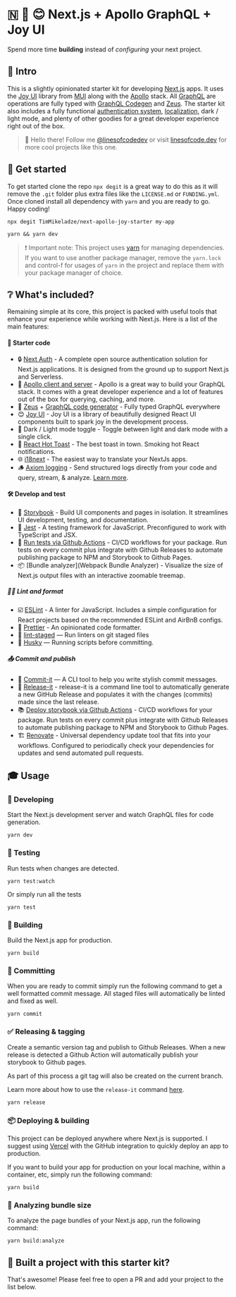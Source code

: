# 🇳 🚀 😊 Next.js + Apollo GraphQL + Joy UI

Spend more time __building__ instead of _configuring_ your next project.

## 🚪 Intro

This is a slightly opinionated starter kit for developing [Next.js](https://nextjs.org/) apps. It uses the [Joy UI](https://mui.com/joy-ui/getting-started/overview/) library from [MUI](https://mui.com/) along with the [Apollo](https://www.apollographql.com/) stack. All [GraphQL](https://graphql.org/) are operations are fully typed with [GraphQL Codegen](https://the-guild.dev/graphql/codegen) and [Zeus](https://github.com/graphql-editor/graphql-zeus). The starter kit also includes a fully functional [authentication system](https://next-auth.js.org/), [localization](https://www.i18next.com/), dark / light mode, and plenty of other goodies for a great developer experience right out of the box.

> 👋 Hello there! Follow me [@linesofcodedev](https://twitter.com/linesofcodedev) or visit [linesofcode.dev](https://linesofcode.dev) for more cool projects like this one.

## 🏃‍ Get started

To get started clone the repo `npx degit` is a great way to do this as it will remove the `.git` folder plus extra files like the `LICENSE.md` or `FUNDING.yml`. Once cloned install all dependency with `yarn` and you are ready to go. Happy coding!

```console
npx degit TimMikeladze/next-apollo-joy-starter my-app

yarn && yarn dev
```

> ❗ Important note: This project uses [yarn](https://yarnpkg.com/) for managing dependencies. If you want to use another package manager, remove the `yarn.lock` and control-f for usages of `yarn` in the project and replace them with your package manager of choice.

## ❔ What's included?

Remaining simple at its core, this project is packed with useful tools that enhance your experience while working with Next.js. Here is a list of the main features:

#### 💪 Starter code

- 🔒 [Next Auth](https://next-auth.js.org/) - A complete open source authentication solution for Next.js applications. It is designed from the ground up to support Next.js and Serverless.
- 🚀 [Apollo client and server](https://www.apollographql.com/) - Apollo is a great way to build your GraphQL stack. It comes with a great developer experience and a lot of features out of the box for querying, caching, and more.
- 🤖 [Zeus](https://github.com/graphql-editor/graphql-zeus) + [GraphQL code generator](https://the-guild.dev/graphql/codegen) - Fully typed GraphQL everywhere
- 😊 [Joy UI](https://mui.com/joy-ui/getting-started/overview/) - Joy UI is a library of beautifully designed React UI components built to spark joy in the development process.
- 🌙 Dark / Light mode toggle - Toggle between light and dark mode with a single click.
- 🍞 [React Hot Toast]() - The best toast in town. Smoking hot React notifications.
- 🌐 [i18next](https://www.i18next.com/) - The easiest way to translate your NextJs apps.
- 🪵 [Axiom logging](https://axiom.co/) - Send structured logs directly from your code and query, stream, & analyze. [Learn more](https://axiom.co/docs/integrations/nextjs).

#### 🛠 Develop and test

- 📖 [Storybook](https://storybook.js.org/) - Build UI components and pages in isolation. It streamlines UI development, testing, and documentation.
- 🧪 [Jest](https://jestjs.io/) - A testing framework for JavaScript. Preconfigured to work with TypeScript and JSX.
- 🐙 [Run tests via Github Actions](https://docs.github.com/en/actions) - CI/CD workflows for your package. Run tests on every commit plus integrate with Github Releases to automate publishing package to NPM and Storybook to Github Pages.
- 📦 [Bundle analyzer](Webpack Bundle Analyzer) - Visualize the size of Next.js output files with an interactive zoomable treemap.

##### 🧑‍🎨 Lint and format

- ☑️ [ESLint](https://eslint.org/) - A linter for JavaScript. Includes a simple configuration for React projects based on the recommended ESLint and AirBnB configs.
- 🎨 [Prettier](https://prettier.io/) - An opinionated code formatter.
- 🚫 [lint-staged](https://github.com/okonet/lint-staged) — Run linters on git staged files
- 🐶 [Husky](https://github.com/typicode/husky) — Running scripts before committing.

##### 📤 Commit and publish

- 📝 [Commit-it](https://github.com/TimMikeladze/commit-it/) — A CLI tool to help you write stylish commit messages.
- 🔼 [Release-it](https://github.com/release-it/release-it/) - release-it is a command line tool to automatically generate a new GitHub Release and populates it with the changes (commits) made since the last release.
- 📚 [Deploy storybook via Github Actions](https://docs.github.com/en/actions) - CI/CD workflows for your package. Run tests on every commit plus integrate with Github Releases to automate publishing package to NPM and Storybook to Github Pages.
- 🏗️ [Renovate](https://github.com/renovatebot/renovate) - Universal dependency update tool that fits into your workflows. Configured to periodically check your dependencies for updates and send automated pull requests.

## 🎓 Usage

### 👷‍ Developing

Start the Next.js development server and watch GraphQL files for code generation.

```console
yarn dev
```

### 🔬 Testing

Run tests when changes are detected.

```console
yarn test:watch
```

Or simply run all the tests

```console
yarn test
```

### 🚧 Building

Build the Next.js app for production.

```console
yarn build
```

### 📒 Committing

When you are ready to commit simply run the following command to get a well formatted commit message. All staged files will automatically be linted and fixed as well.

```console
yarn commit
```

### ✅ Releasing & tagging

Create a semantic version tag and publish to Github Releases. When a new release is detected a Github Action will automatically publish your storybook to Github pages.

As part of this process a git tag will also be created on the current branch.

Learn more about how to use the `release-it` command [here](https://github.com/release-it/release-it).

```console
yarn release
```

### 📦 Deploying & building

This project can be deployed anywhere where Next.js is supported. I suggest using [Vercel](https://vercel.com) with the GitHub integration to quickly deploy an app to production.

If you want to build your app for production on your local machine, within a container, etc, simply run the following command:

```console
yarn build
```

### 🔎 Analyzing bundle size

To analyze the page bundles of your Next.js app, run the following command:

```console
yarn build:analyze
```

## 🎊 Built a project with this starter kit?

That's awesome! Please feel free to open a PR and add your project to the list below.



